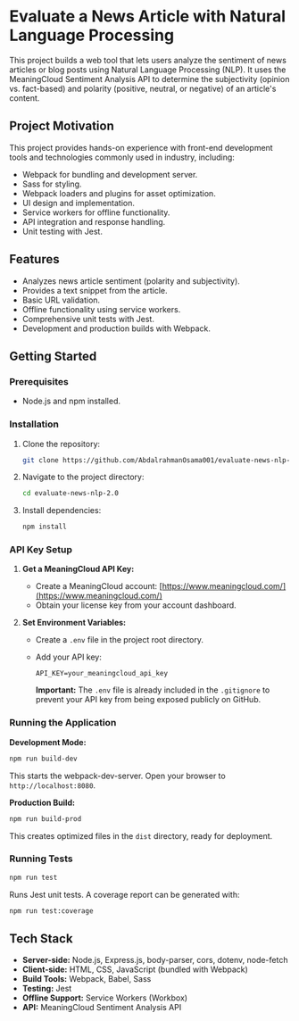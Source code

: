 # Evaluate a News Article with Natural Language Processing

This project builds a web tool that lets users analyze the sentiment of news articles or blog posts using Natural Language Processing (NLP). It uses the MeaningCloud Sentiment Analysis API to determine the subjectivity (opinion vs. fact-based) and polarity (positive, neutral, or negative) of an article's content.


## Project Motivation

This project provides hands-on experience with front-end development tools and technologies commonly used in industry, including:

- Webpack for bundling and development server.
- Sass for styling.
- Webpack loaders and plugins for asset optimization.
- UI design and implementation.
- Service workers for offline functionality.
- API integration and response handling.
- Unit testing with Jest.

## Features

- Analyzes news article sentiment (polarity and subjectivity).
- Provides a text snippet from the article.
- Basic URL validation.
- Offline functionality using service workers.
- Comprehensive unit tests with Jest.
- Development and production builds with Webpack.

## Getting Started

### Prerequisites

- Node.js and npm installed.

### Installation

1. Clone the repository:

   ```bash
   git clone https://github.com/AbdalrahmanOsama001/evaluate-news-nlp-2.0.git
   ```

2. Navigate to the project directory:

   ```bash
   cd evaluate-news-nlp-2.0
   ```

3. Install dependencies:

   ```bash
   npm install
   ```

### API Key Setup

1. **Get a MeaningCloud API Key:**
   - Create a MeaningCloud account: [https://www.meaningcloud.com/](https://www.meaningcloud.com/)
   - Obtain your license key from your account dashboard.

2. **Set Environment Variables:**
   - Create a `.env` file in the project root directory.
   - Add your API key:

     ```
     API_KEY=your_meaningcloud_api_key
     ```

     **Important:** The `.env` file is already included in the `.gitignore` to prevent your API key from being exposed publicly on GitHub.

### Running the Application

**Development Mode:**

```bash
npm run build-dev
```

This starts the webpack-dev-server. Open your browser to `http://localhost:8080`.

**Production Build:**

```bash
npm run build-prod
```
This creates optimized files in the `dist` directory, ready for deployment.

### Running Tests
```bash
npm run test
```
Runs Jest unit tests.  A coverage report can be generated with:
```bash
npm run test:coverage
```


## Tech Stack

- **Server-side:** Node.js, Express.js, body-parser, cors, dotenv, node-fetch
- **Client-side:**  HTML, CSS, JavaScript (bundled with Webpack)
- **Build Tools:** Webpack, Babel, Sass
- **Testing:** Jest
- **Offline Support:** Service Workers (Workbox)
- **API:** MeaningCloud Sentiment Analysis API